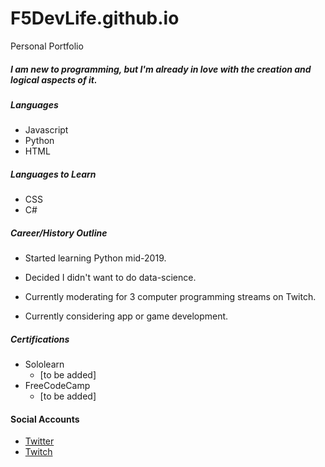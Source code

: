 # F5DevLife.github.io
Personal Portfolio

##### I am new to programming, but I'm already in love with the creation and logical aspects of it.

##### Languages
- Javascript
- Python
- HTML

##### Languages to Learn
- CSS
- C#

##### Career/History Outline
- Started learning Python mid-2019.
- Decided I didn't want to do data-science.

- Currently moderating for 3 computer programming streams on Twitch.
- Currently considering app or game development.


##### Certifications
- Sololearn
    - [to be added]
- FreeCodeCamp
    - [to be added]

#### Social Accounts
- [Twitter](https://twitter.com/F5DevLife)
- [Twitch]()